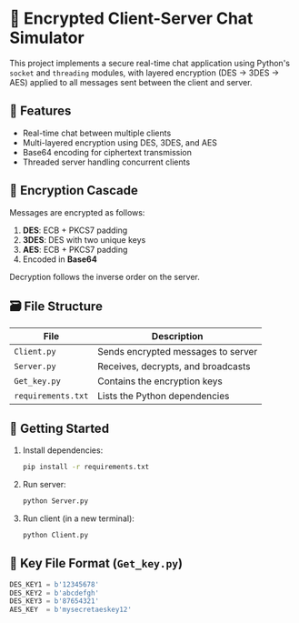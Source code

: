 
# 🔐 Encrypted Client-Server Chat Simulator

This project implements a secure real-time chat application using Python's `socket` and `threading` modules, with layered encryption (DES → 3DES → AES) applied to all messages sent between the client and server.

## 📌 Features

- Real-time chat between multiple clients
- Multi-layered encryption using DES, 3DES, and AES
- Base64 encoding for ciphertext transmission
- Threaded server handling concurrent clients

## 🧱 Encryption Cascade

Messages are encrypted as follows:
1. **DES**: ECB + PKCS7 padding
2. **3DES**: DES with two unique keys
3. **AES**: ECB + PKCS7 padding
4. Encoded in **Base64**

Decryption follows the inverse order on the server.

## 🗃️ File Structure

| File         | Description                         |
|--------------|-------------------------------------|
| `Client.py`  | Sends encrypted messages to server  |
| `Server.py`  | Receives, decrypts, and broadcasts  |
| `Get_key.py` | Contains the encryption keys        |
| `requirements.txt` | Lists the Python dependencies |

## 🚀 Getting Started

1. Install dependencies:
    ```bash
    pip install -r requirements.txt
    ```

2. Run server:
    ```bash
    python Server.py
    ```

3. Run client (in a new terminal):
    ```bash
    python Client.py
    ```

## 🔑 Key File Format (`Get_key.py`)

```python
DES_KEY1 = b'12345678'
DES_KEY2 = b'abcdefgh'
DES_KEY3 = b'87654321'
AES_KEY  = b'mysecretaeskey12'
